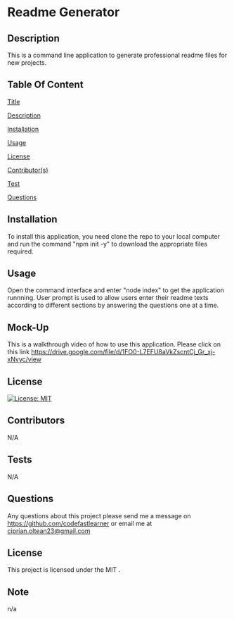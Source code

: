 
  # Readme Generator
  
  ## Description
  This is a command line application to generate professional readme files for new projects.

  ## Table Of Content
  [Title](#title)

  [Description](#description)

  [Installation](#installation)

  [Usage](#usage)

  [License](#license)

  [Contributor(s)](#contributor)

  [Test](#test)
  
  [Questions](#questions)

  ## Installation
  To install this application, you need clone the repo to your local computer and run the command "npm init -y" to download the appropriate files required. 

  ## Usage
  Open the command interface and enter "node index" to get the application runnning. User prompt is used to allow users enter their readme texts according to different sections by answering the questions one at a time. 
  
  ## Mock-Up
  This is a walkthrough video of how to use this application. Please click on this link https://drive.google.com/file/d/1FO0-L7EFU8aVkZscntCj_Gr_xj-xNvyc/view

  ## License
  [![License: MIT](https://img.shields.io/badge/License-MIT-brightgreen.svg)](https://opensource.org/licenses/MIT)



  ## Contributors
  N/A

  ## Tests
  N/A

  ## Questions
  Any questions about this project please send me a message on https://github.com/codefastlearner or email me at [ciprian.oltean23@gmail.com](mailto:ciprian.oltean23@gmail.com)
  ## License
  This project is licensed under the MIT .
  
  ## Note
 n/a
